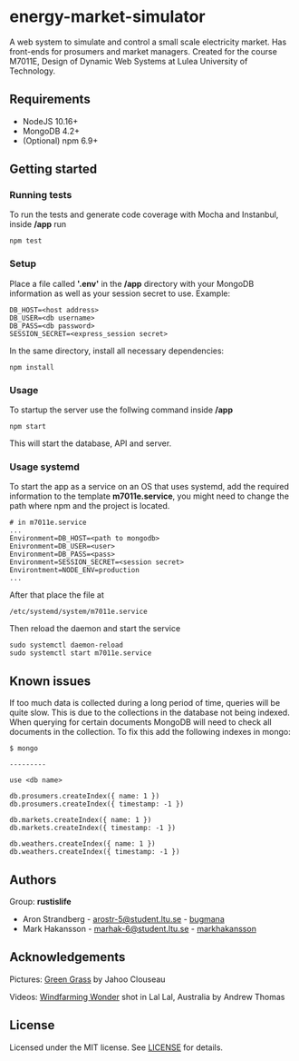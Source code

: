 # energy-market-simulator
A web system to simulate and control a small scale electricity market. Has front-ends for prosumers and market managers. Created for the course M7011E, Design of Dynamic Web Systems at Lulea University of Technology.

## Requirements
* NodeJS 10.16+
* MongoDB 4.2+
* (Optional) npm 6.9+

## Getting started
### Running tests
To run the tests and generate code coverage with Mocha and Instanbul, inside **/app** run
```
npm test
```

### Setup
Place a file called **'.env'** in the **/app** directory with your
MongoDB information as well as your session secret to use. Example:
```
DB_HOST=<host address>
DB_USER=<db username>
DB_PASS=<db password>
SESSION_SECRET=<express_session secret>
```
In the same directory, install all necessary dependencies:
```
npm install
```
### Usage
To startup the server use the follwing command inside **/app**
```
npm start
```
This will start the database, API and server.


### Usage systemd
To start the app as a service on an OS that uses systemd, add the required information to the template **m7011e.service**, you might need to change the path where npm and the project is located. 
```
# in m7011e.service
...
Environment=DB_HOST=<path to mongodb>
Enivronment=DB_USER=<user>
Environment=DB_PASS=<pass>
Environment=SESSION_SECRET=<session secret>
Environtment=NODE_ENV=production
...

```
After that place the file at
```
/etc/systemd/system/m7011e.service
```
Then reload the daemon and start the service
```
sudo systemctl daemon-reload
sudo systemctl start m7011e.service
```
## Known issues
If too much data is collected during a long period of time, queries will be quite slow. This is due to the collections in the database not being indexed. When querying for certain documents MongoDB will need to check all documents in the collection. To fix this add the following indexes in mongo:
```
$ mongo

---------

use <db name>

db.prosumers.createIndex({ name: 1 })
db.prosumers.createIndex({ timestamp: -1 })

db.markets.createIndex({ name: 1 })
db.markets.createIndex({ timestamp: -1 })

db.weathers.createIndex({ name: 1 })
db.weathers.createIndex({ timestamp: -1 })
```

## Authors
Group: **rustislife**
* Aron Strandberg - arostr-5@student.ltu.se - [bugmana](https://github.com/dynematic)
* Mark Hakansson - marhak-6@student.ltu.se - [markhakansson](https://github.com/markhakansson)

## Acknowledgements
Pictures:
[Green Grass](https://www.pexels.com/photo/agriculture-countryside-crop-cropland-388415/) by Jahoo Clouseau

Videos:
[Windfarming Wonder](https://www.pexels.com/video/wind-turbines-on-a-foggy-day-3222552/) shot in Lal Lal, Australia by Andrew Thomas 
## License
Licensed under the MIT license. See [LICENSE](LICENSE) for details.
